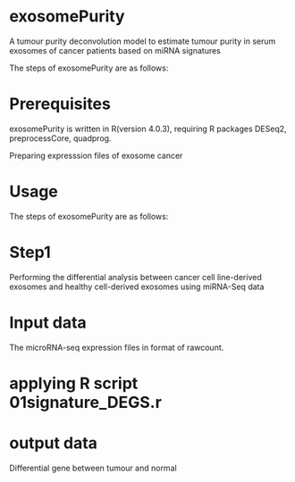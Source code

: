 # exosomePurity
A tumour purity deconvolution model to estimate tumour purity in serum exosomes of cancer patients based on miRNA signatures

The steps of exosomePurity are as follows:


# Prerequisites
exosomePurity is written in R(version 4.0.3), requiring R packages DESeq2, preprocessCore, quadprog.



Preparing expresssion files of exosome cancer

# Usage


The steps of exosomePurity are as follows:
# Step1
Performing the differential analysis between cancer cell line-derived exosomes and healthy cell-derived exosomes using miRNA-Seq data
# Input data
The microRNA-seq expression files in format of rawcount.

# applying R script 01signature_DEGS.r

# output data
Differential gene between tumour and normal
